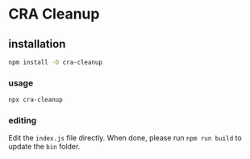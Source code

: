 # CRA Cleanup

## installation

```bash
npm install -D cra-cleanup
```

### usage

```bash
npx cra-cleanup
```

### editing

Edit the `index.js` file directly. When done, please run `npm run build` to update the `bin` folder.
